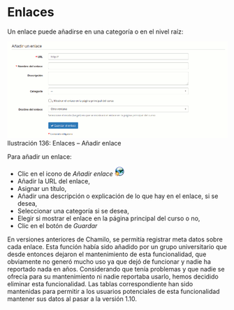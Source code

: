 # Enlaces

Un enlace puede añadirse en una categoría o en el nivel raíz:

![](../../.gitbook/assets/graficos117%20%282%29.png)Ilustración 136: Enlaces – Añadir enlace

Para añadir un enlace:

* Clic en el icono de _Añadir enlace_ ![](../../.gitbook/assets/graphics219%20%284%29.png)
* Añadir la URL del enlace,
* Asignar un título,
* Añadir una descripción o explicación de lo que hay en el enlace, si se desea,
* Seleccionar una categoría si se desea,
* Elegir si mostrar el enlace en la página principal del curso o no,
* Clic en el botón de _Guardar_

En versiones anteriores de Chamilo, se permitía registrar meta datos sobre cada enlace. Esta función había sido añadido por un grupo universitario que desde entonces dejaron el mantenimiento de esta funcionalidad, que obviamente no generó mucho uso ya que dejó de funcionar y nadie ha reportado nada en años. Considerando que tenía problemas y que nadie se ofrecía para su mantenimiento ni nadie reportaba usarlo, hemos decidido eliminar esta funcionalidad. Las tablas correspondiente han sido mantenidas para permitir a los usuarios potenciales de esta funcionalidad mantener sus datos al pasar a la versión 1.10.

